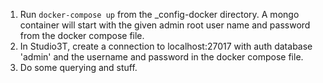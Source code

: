 1. Run ```docker-compose up``` from the _config-docker directory. A mongo container will start with the given admin root user name and password from the docker compose file.
2. In Studio3T, create a connection to localhost:27017 with auth database 'admin' and the username and password in the docker compose file.
3. Do some querying and stuff.